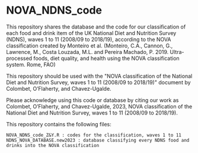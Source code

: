 # NOVA_NDNS_code

This repository shares the database and the code for our classification of each food and drink item of the UK National Diet and Nutrition Survey (NDNS), waves 1 to 11 (2008/09 to 2018/19), according to the NOVA classification created by Monteiro et al. (Monteiro, C.A., Cannon, G., Lawrence, M., Costa Louzada, M.L. and Pereira Machado, P. 2019. Ultra-processed foods, diet quality, and health using the NOVA classification system. Rome, FAO)

This repository should be used with the "NOVA classification of the National Diet and Nutrition Survey, waves 1 to 11 (2008/09 to 2018/19)" document by  Colombet, O’Flaherty, and Chavez-Ugalde. 

Please acknowledge using this code or database by citing our work as Colombet, O’Flaherty, and Chavez-Ugalde, 2023, NOVA classification of the National Diet and Nutrition Survey, waves 1 to 11 (2008/09 to 2018/19).

This repository contains the following files:

    NOVA_NDNS_code_Z&Y.R : codes for the classification, waves 1 to 11
    NDNS_NOVA_DATABASE.new2023 : database classifying every NDNS food and drinks into the NOVA classification
